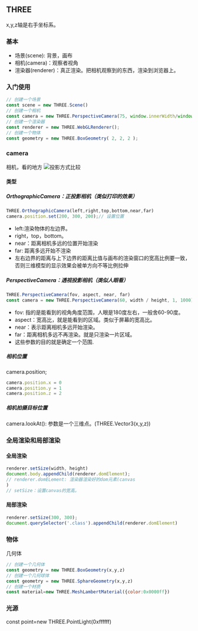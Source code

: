 ## THREE
x,y,z轴是右手坐标系。
### 基本
- 场景(scene): 背景，画布
- 相机(camera)：观察者视角
- 渲染器(renderer)：真正渲染。把相机观察到的东西，渲染到浏览器上。

### 入门使用
```javascript
// 创建一个场景
const scene = new THREE.Scene()
// 创建一个相机
const camera = new THREE.PerspectiveCamera(75, window.innerWidth/window.innerHeight, 0.1, 1000);
// 创建一个渲染器
const renderer = new THREE.WebGLRenderer();
// 创建一个物体
const geometry = new THREE.BoxGeometry( 2, 2, 2 );
```

### camera
相机，看的地方
![投影方式比较](http://www.webgl3d.cn/upload/threejs60%E6%8A%95%E5%BD%B1.jpg)
#### 类型
##### OrthographicCamera：正投影相机（类似打印的效果）
```javascript
THREE.OrthographicCamera(left,right,top,bottom,near,far)
camera.position.set(200, 300, 200);// 设置位置

```
- left:渲染物体的左边界。
- right，top，bottom。
- near：距离相机多远的位置开始渲染
- far: 距离多远开始不渲染
- 左右边界的距离与上下边界的距离比值与画布的渲染窗口的宽高比例要一致，否则三维模型的显示效果会被单方向不等比例拉伸

##### PerspectiveCamera：透视投影相机（类似人眼看）
```javascript
THREE.PerspectiveCamera(fov, aspect, near, far)
const camera = new THREE.PerspectiveCamera(60, width / height, 1, 1000);
```
- fov: 指的是能看到的视角角度范围，人眼是180度左右，一般舍60-90度。
- aspect：宽高比，就是能看到的区域。类似于屏幕的宽高比。
- near：表示距离相机多远开始渲染。
- far：距离相机多远不再渲染。就是只渲染一片区域。
- 这些参数的目的就是确定一个范围.

##### 相机位置
camera.position;
```javascript
camera.position.x = 0
camera.position.y = 1
camera.position.z = 2
```
##### 相机拍摄目标位置
camera.lookAt(): 参数是一个三维点。(THREE.Vector3(x,y,z))

### 全局渲染和局部渲染
#### 全局渲染
```javascript
renderer.setSize(width, height)
document.body.appendChild(renderer.domElement);
// renderer.domELement: 渲染器渲染好的dom元素(canvas
)
// setSize：设置canvas的宽高。
```

#### 局部渲染
```javascript
renderer.setSize(300, 300);
document.querySelector('.class').appendChild(renderer.domElement)
```

### 物体
几何体
```javascript
// 创建一个几何体
const geometry = new THREE.BoxGeometry(x,y,z)
// 创建一个几何球体
const geometry = new THREE.SphareGeometry(x,y,z)
// 创建一个材质
const material=new THREE.MeshLambertMaterial({color:0x0000ff})
```

### 光源
const point=new THREE.PointLight(0xffffff)
